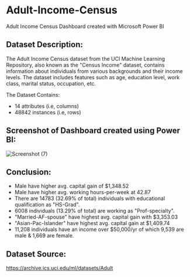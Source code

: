# Adult-Income-Census
Adult Income Census Dashboard created with Microsoft Power BI

## Dataset Description:
The Adult Income Census dataset from the UCI Machine Learning Repository, also known as the "Census Income" dataset, contains information about individuals from various backgrounds and their income levels. The dataset includes features such as age, education level, work class, marital status, occupation, etc.

The Dataset Contains:
- 14 attributes (i.e, columns)
- 48842 instances (i.e, rows)

## Screenshot of Dashboard created using Power BI:
![Screenshot (7)](https://github.com/SourajitD/Adult-Income-Census/assets/110446951/35d0a4b5-2ca2-4501-9174-f8c337e89f9f)

## Conclusion:
- Male have higher avg. capital gain of $1,348.52
- Male have higher avg. working hours-per-week at 42.87
- There are 14783 (32.69% of total) individuals with educational qualification as "HS-Grad".
- 6008 individuals (13.29% of total) are working as "Prof-specialty".
- "Married-AF-spouse" have highest avg. capital gain with $3,353.03
- "Asian-Pac-Islander" have highest avg. capital gain at $1,409.74
- 11,208 individuals have an income over $50,000/yr of which 9,539 are male & 1,669 are female.

## Dataset Source:
https://archive.ics.uci.edu/ml/datasets/Adult
